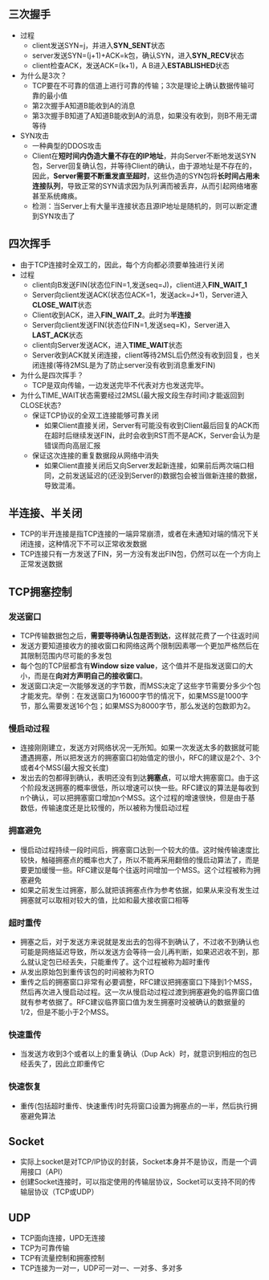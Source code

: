 ## 三次握手
- 过程
  - client发送SYN=j，并进入**SYN_SENT**状态
  - server发送SYN=(j\+1)\+ACK=k包，确认SYN，进入**SYN_RECV**状态
  - client检查ACK，发送ACK=(k\+1)，A B进入**ESTABLISHED**状态
- 为什么是3次？
  - TCP要在不可靠的信道上进行可靠的传输；3次是理论上确认数据传输可靠的最小值
  - 第2次握手A知道B能收到A的消息
  - 第3次握手B知道了A知道B能收到A的消息，如果没有收到，则B不用无谓等待
- SYN攻击
  - 一种典型的DDOS攻击
  - Client在**短时间内伪造大量不存在的IP地址**，并向Server不断地发送SYN包，Server回复确认包，并等待Client的确认，由于源地址是不存在的，因此，**Server需要不断重发直至超时**，这些伪造的SYN包将**长时间占用未连接队列**，导致正常的SYN请求因为队列满而被丢弃，从而引起网络堵塞甚至系统瘫痪。
  - 检测：当Server上有大量半连接状态且源IP地址是随机的，则可以断定遭到SYN攻击了
  
## 四次挥手
- 由于TCP连接时全双工的，因此，每个方向都必须要单独进行关闭
- 过程
  - client向B发送FIN(状态位FIN=1,发送seq=J)，client进入**FIN_WAIT_1**
  - Server向client发送ACK(状态位ACK=1，发送ack=J+1)，Server进入**CLOSE_WAIT**状态
  - Client收到ACK，进入**FIN_WAIT_2**。此时为**半连接**
  - Server向client发送FIN(状态位FIN=1,发送seq=K)，Server进入**LAST_ACK**状态
  - client向Server发送ACK，进入**TIME_WAIT**状态
  - Server收到ACK就关闭连接，client等待2MSL后仍然没有收到回复，也关闭连接(等待2MSL是为了防止server没有收到消息重发FIN)
- 为什么是四次挥手？
  - TCP是双向传输，一边发送完毕不代表对方也发送完毕。
- 为什么TIME_WAIT状态需要经过2MSL(最大报文段生存时间)才能返回到CLOSE状态?
  - 保证TCP协议的全双工连接能够可靠关闭
    - 如果Client直接关闭，Server有可能没有收到Client最后回复的ACK而在超时后继续发送FIN，此时会收到RST而不是ACK，Server会认为是错误而向高层汇报
  - 保证这次连接的重复数据段从网络中消失
    - 如果Client直接关闭后又向Server发起新连接，如果前后两次端口相同，之前发送延迟的(还没到Server的)数据包会被当做新连接的数据，导致混淆。
    
 ## 半连接、半关闭
 - TCP的半开连接是指TCP连接的一端异常崩溃，或者在未通知对端的情况下关闭连接，这种情况下不可以正常收发数据
 - TCP连接只有一方发送了FIN，另一方没有发出FIN包，仍然可以在一个方向上正常发送数据
  
## TCP拥塞控制
### 发送窗口
- TCP传输数据包之后，**需要等待确认包是否到达**，这样就花费了一个往返时间
- 发送方要知道接收方的接收窗口和网络这两个限制因素哪一个更加严格然后在其限制范围内尽可能的多发包
- 每个包的TCP层都含有**Window size value**，这个值并不是指发送窗口的大小，而是在**向对方声明自己的接收窗口**。
- 发送窗口决定一次能够发送的字节数，而MSS决定了这些字节需要分多少个包才能发完。举例：在发送窗口为16000字节的情况下，如果MSS是1000字节，那么需要发送16个包；如果MSS为8000字节，那么发送的包数即为2。
### 慢启动过程
- 连接刚刚建立，发送方对网络状况一无所知。如果一次发送太多的数据就可能遭遇拥塞，所以把发送方的拥塞窗口初始值定的很小，RFC的建议是2个、3个或者4个MSS(最大报文长度)
- 发出去的包都得到确认，表明还没有到达**拥塞点**，可以增大拥塞窗口。由于这个阶段发送拥塞的概率很低，所以增速可以快一些。RFC建议的算法是每收到n个确认，可以把拥塞窗口增加n个MSS。这个过程的增速很快，但是由于基数低，传输速度还是比较慢的，所以被称为慢启动过程
### 拥塞避免
- 慢启动过程持续一段时间后，拥塞窗口达到一个较大的值。这时候传输速度比较快，触碰拥塞点的概率也大了，所以不能再采用翻倍的慢启动算法了，而是要更加缓慢一些。RFC建议是每个往返时间增加一个MSS。这个过程被称为拥塞避免
- 如果之前发生过拥塞，那么就把该拥塞点作为参考依据，如果从来没有发生过拥塞就可以取相对较大的值，比如和最大接收窗口相等
### 超时重传
- 拥塞之后，对于发送方来说就是发出去的包得不到确认了，不过收不到确认也可能是网络延迟导致，所以发送方会等待一会儿再判断，如果迟迟收不到，那么就认定包已经丢失，只能重传了。这个过程被称为超时重传
- 从发出原始包到重传该包的时间被称为RTO
- 重传之后的拥塞窗口非常有必要调整，RFC建议把拥塞窗口下降到1个MSS，然后再次进入慢启动过程。这一次从慢启动过程过渡到拥塞避免的临界窗口值就有参考依据了。RFC建议临界窗口值为发生拥塞时没被确认的数据量的1/2，但是不能小于2个MSS。
### 快速重传
- 当发送方收到3个或者以上的重复确认（Dup Ack）时，就意识到相应的包已经丢失了，因此立即重传它
### 快速恢复
- 重传(包括超时重传、快速重传)时先将窗口设置为拥塞点的一半，然后执行拥塞避免算法
  
## Socket
  - 实际上socket是对TCP/IP协议的封装，Socket本身并不是协议，而是一个调用接口（API）
  - 创建Socket连接时，可以指定使用的传输层协议，Socket可以支持不同的传输层协议（TCP或UDP）

## UDP
- TCP面向连接，UPD无连接
- TCP为可靠传输
- TCP有流量控制和拥塞控制
- TCP连接为一对一，UDP可一对一、一对多、多对多
